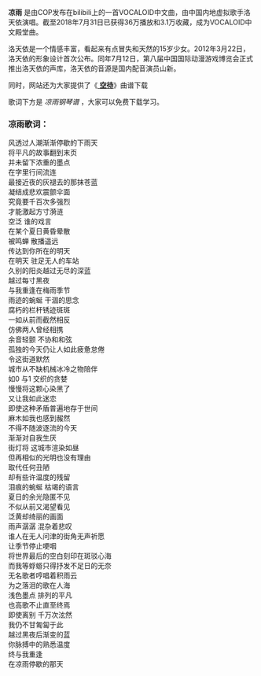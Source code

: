 

**凉雨**
是由COP发布在bilibili上的一首VOCALOID中文曲，由中国内地虚拟歌手洛天依演唱。截至2018年7月31日已获得36万播放和3.1万收藏，成为VOCALOID中文殿堂曲。

洛天依是一个情感丰富，看起来有点冒失和天然的15岁少女。2012年3月22日，洛天依的形象设计首次公布。同年7月12日，第八届中国国际动漫游戏博览会正式推出洛天依的声库，洛天依的音源是国内配音演员山新。

同时，网站还为大家提供了《[ **空待**](Music-12071-空待-VOCALOID中文原创曲.html "空待")》曲谱下载

歌词下方是 _凉雨钢琴谱_ ，大家可以免费下载学习。

### 凉雨歌词：

风透过人潮渐渐停歇的下雨天  
将平凡的故事翻到末页  
并未留下浓重的墨点  
在字里行间流连  
最接近夜的灰褪去的那抹苍蓝  
凝结成悲欢震颤伞面  
究竟要千百次多强烈  
才能激起方寸漪涟  
空泛 谁的戏言  
在某个夏日黄昏晕散  
被鸣蝉 散播遥远  
传达到你所在的明天  
在明天 驻足无人的车站  
久别的阳炎越过无尽的深蓝  
越过每寸黑夜  
与我重逢在梅雨季节  
雨迹的蜿蜒 干涸的思念  
腐朽的栏杆锈迹斑斑  
一如从前而截然相反  
仿佛两人曾经相携  
余音轻颤 不协和和弦  
孤独的今天仍让人如此疲惫怠倦  
令这街道默然  
城市从不缺机械冰冷之物陪伴  
如0 与1 交织的贪婪  
慢慢将这颗心染黑了  
又让我如此迷恋  
即使这种矛盾普遍地存于世间  
麻木如我也感到赧然  
不得不随波逐流的今天  
渐渐对自我生厌  
街灯将 这城市渲染如昼  
但再相似的光明也没有理由  
取代任何丑陋  
却有些许温度的残留  
泪痕的蜿蜒 枯竭的语言  
夏日的余光隐匿不见  
不似从前又渴望看见  
泛黄却绮丽的画面  
雨声潺潺 混杂着悲叹  
谁人在无人问津的街角无声祈愿  
让季节停止哽咽  
将世界最后的空白刻印在斑驳心海  
而我等蜉蝣只得抒发不足日的无奈  
无名歌者哼唱着积雨云  
为之落泪的歌在人海  
浅色墨点 排列的平凡  
也高歌不止直至终焉  
即使离别 千万次泫然  
我仍不甘匍匐于此  
越过黑夜后渐变的蓝  
你脉搏中的熟悉温度  
终与我重逢  
在凉雨停歇的那天

